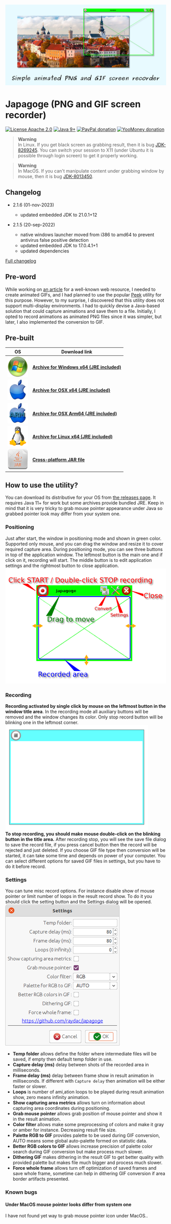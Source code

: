 ![Banner image](assets/banner.png)

# Japagoge (PNG and GIF screen recorder)

[![License Apache 2.0](https://img.shields.io/badge/license-Apache%20License%202.0-green.svg)](http://www.apache.org/licenses/LICENSE-2.0)
[![Java 9+](https://img.shields.io/badge/java-9%2b-green.svg)](https://bell-sw.com/pages/downloads/#/java-11-lts)
[![PayPal donation](https://img.shields.io/badge/donation-PayPal-cyan.svg)](https://www.paypal.com/cgi-bin/webscr?cmd=_s-xclick&hosted_button_id=AHWJHJFBAWGL2)
[![YooMoney donation](https://img.shields.io/badge/donation-Yoo.money-blue.svg)](https://yoomoney.ru/to/41001158080699)

> **Warning**   
> In Linux. If you get black screen as grabbing result, then it is
> bug [JDK-8269245](https://bugs.openjdk.org/browse/JDK-8269245). You can switch your session to X11 (under Ubuntu it is
> possible through login screen) to get it properly working.

> **Warning**   
> In MacOS. If you can't manipulate content under grabbing window by mouse, then it is
> bug [JDK-8013450](https://bugs.openjdk.java.net/browse/JDK-8013450).

## Changelog

- 2.1.6 (01-nov-2023)
  - updated embedded JDK to 21.0.1+12

- 2.1.5 (20-sep-2022)
  - native windows launcher moved from i386 to amd64 to prevent antivirus false positive detection
  - updated embedded JDK to 17.0.4.1+1
  - updated dependencies

[Full changelog](changelog.txt)

## Pre-word

While working on [an article](https://habr.com/ru/post/576012/) for a well-known web resource, I needed to create
animated GIFs, and I had planned to use
the popular [Peek](https://github.com/phw/peek) utility for this purpose. However, to my surprise, I discovered that
this utility does not support
multi-display environments. I had to quickly devise a Java-based solution that could capture animations and save them
to a file. Initially, I opted to record animations as animated PNG files since it was simpler, but later,
I also implemented the conversion to GIF.

## Pre-built

| OS                                           | Download link                                                                                                                                     | 
|----------------------------------------------|---------------------------------------------------------------------------------------------------------------------------------------------------|
| ![Windows](assets/icons/win64x64.png)        | __[Archive for Windows x64 (JRE included)](https://github.com/raydac/japagoge/releases/download/2.1.6/japagoge-app-2.1.6-windows-jdk-amd64.zip)__ |
| ![OSX](assets/icons/macos64x64.png)          | __[Archive for OSX x64 (JRE included)](https://github.com/raydac/japagoge/releases/download/2.1.6/japagoge-app-2.1.6-macos-jdk-amd64.zip)__       |
| ![OSX Arm64](assets/icons/macosarm64x64.png) | __[Archive for OSX Arm64 (JRE included)](https://github.com/raydac/japagoge/releases/download/2.1.6/japagoge-app-2.1.6-macos-jdk-aarch64.zip)__   |
| ![Linux](assets/icons/linux64x64.png)        | __[Archive for Linux x64 (JRE included)](https://github.com/raydac/japagoge/releases/download/2.1.6/japagoge-app-2.1.6-linux-jdk-amd64.tar.gz)__  |
| ![Java](assets/icons/java64x64.png)          | __[Cross-platform JAR file](https://github.com/raydac/japagoge/releases/download/2.1.5/japagoge-app-2.1.6.jar)__                                  | 

## How to use the utility?

You can download its distributive for your OS from [the releases page](https://github.com/raydac/japagoge/releases). It
requires Java 11+ for work but some archives provide bundled JRE. Keep in mind that it is very tricky to grab mouse
pointer appearance under Java so grabbed pointer look may differ from your system one.

### Positioning

Just after start, the window in positioning mode and shown in green color. Supported only mouse, and you can drag the
window and resize it to cover required capture area. During positioning mode, you can see three buttons in top of the
application window. The leftmost button is the main one and if click on it, recording will start. The middle button is
to edit application settings and the rightmost button to close application.   
![Positioning state](assets/screens/state_positioning.png)

### Recording

__Recording activated by single click by mouse on the leftmost button in the window title area__. In the recording mode
all auxiliary buttons will be removed and the window changes its color. Only stop record button will be blinking one in
the leftmost corner.       
![Positioning state](assets/screens/state_recording.png)   
__To stop recording, you should make mouse double-click on the blinking button in the title area.__ After recording
stop, you will see the save file dialog to save the record file, if you press cancel button then the record will be
rejected and just deleted. If you choose GIF file type then conversion will be started, it can take some time and
depends on power of your computer. You can select different options for saved GIF files in settings, but you have to do
it before record.

### Settings

You can tune misc record options. For instance disable show of mouse pointer or limit number of loops in the result
record show. To do it you should click the setting button and the Settings dialog will be opened.   
![Positioning state](assets/screens/state_preferences.png)

- __Temp folder__ allows define the folder where intermediate files will be saved, if empty then default temp folder in
  use.
- __Capture delay (ms)__ delay between shots of the recorded area in milliseconds.
- __Frame delay (ms)__ delay between frame show in result animation in milliseconds. If different with `Capture delay`
  then animation will be either faster or slower.
- __Loops__ is number of ami,ation loops to be played during result animation show, zero means infinity animation.
- __Show capturing area metrics__ allows turn on information about capturing area coordinates during positioning.
- __Grab mouse pointer__ allows grab position of mouse pointer and show it in the result animation.
- __Color filter__ allows make some preprocessing of colors and make it gray or amber for instance. Decreasing result
  file size.
- __Palette RGB to GIF__ provides palette to be used during GIF conversion, AUTO means some global auto-palette formed
  on statistic data.
- __Better RGB colors to GIF__ allows increase precision of palette color search during GIF conversion but make process
  much slower.
- __Dithering GIF__ makes dithering in the result GIF to get better quality with provided palette but makes file much
  bigger and process much slower.
- __Force whole frame__ allows turn off optimization of saved frames and save whole frame, sometime can help in
  dithering GIF conversion if area border artifacts presented.

### Known bugs

#### Under MacOS mouse pointer looks differ from system one

I have not found yet way to grab mouse pointer icon under MacOS..
